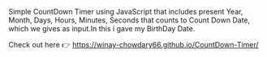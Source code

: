 Simple CountDown Timer using JavaScript that includes present Year, Month, Days, Hours, Minutes, Seconds that counts to Count Down Date, which we gives as input.In this i gave my BirthDay Date. 

Check out here 👉  https://winay-chowdary66.github.io/CountDown-Timer/
